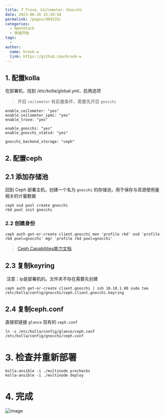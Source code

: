 ```yaml
---
title: 7.Trove、Ceilometer、Gnocchi
date: 2023-06-26 15:20:58
permalink: /pages/d04235/
categories:
  - OpenStack
  - 快速开始
tags:
  - 
author: 
  name: brook-w
  link: https://github.com/brook-w
---
```


## ​1. 配置kolla

在部署机，找到 /etc/kolla/global.yml，启用选项

> 开启 `ceilometer` 有前置条件，需要先开启 `gnocchi`  

```
enable_ceilometer: "yes"
enable_ceilometer_ipmi: "yes"
enable_trove: "yes"

enable_gnocchi: "yes"
enable_gnocchi_statsd: "yes"

gnocchi_backend_storage: "ceph"
```

## 2. 配置ceph 

## 2.1 添加存储池

回到 Ceph 部署主机，创建一个名为 `gnocchi` 的存储池，用于保存与资源使用量相关的计量数据 

```
ceph osd pool create gnocchi
rbd pool init gnocchi
```

### 2.2 创建身份

```
ceph auth get-or-create client.gnocchi mon 'profile rbd' osd 'profile rbd pool=gnocchi' mgr 'profile rbd pool=gnocchi'
```

> [Ceph Capabilities能力文档](https://docs.ceph.com/en/latest/rados/operations/user-management/#authorization-capabilities) 


## 2.3 复制keyring

 注意：ip是部署机的。文件夹不存在需要先创建

```
ceph auth get-or-create client.gnocchi | ssh 10.10.1.80 sudo tee /etc/kolla/config/gnocchi/ceph.client.gnocchi.keyring
```

## 2.4 复制ceph.conf

直接软链接 `glance` 现有的 `ceph.conf`

```
ln -s /etc/kolla/config/glance/ceph.conf /etc/kolla/config/gnocchi/ceph.conf
```

# 3. 检查并重新部署

```
kolla-ansible -i ./multinode prechecks
kolla-ansible -i ./multinode deploy
```

# 4. 完成

![image](https://cdn.jsdelivr.net/gh/brook-w/image-hosting@master/openstack/kolla/image.2zys8zwmkwm0.png)
